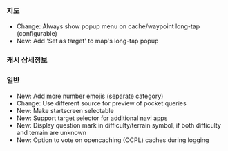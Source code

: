 ### 지도
- Change: Always show popup menu on cache/waypoint long-tap (configurable)
- New: Add 'Set as target' to map's long-tap popup

### 캐시 상세정보

### 일반
- New: Add more number emojis (separate category)
- Change: Use different source for preview of pocket queries
- New: Make startscreen selectable
- New: Support target selector for additional navi apps
- New: Display question mark in difficulty/terrain symbol, if both difficulty and terrain are unknown
- New: Option to vote on opencaching (OCPL) caches during logging

